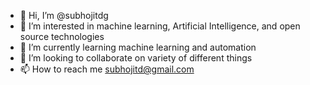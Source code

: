 - 👋 Hi, I’m @subhojitdg
- 👀 I’m interested in machine learning, Artificial Intelligence, and open source technologies
- 🌱 I’m currently learning machine learning and automation
- 💞️ I’m looking to collaborate on variety of different things
- 📫 How to reach me subhojitd@gmail.com

<!---
subhojitdg/subhojitdg is a ✨ special ✨ repository because its `README.md` (this file) appears on your GitHub profile.
You can click the Preview link to take a look at your changes.
--->
